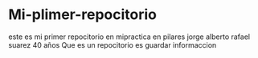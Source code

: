 # Mi-plimer-repocitorio
este es mi primer repocitorio en mipractica en pilares 
jorge alberto rafael suarez
40 años 
Que es un repocitorio
es guardar informaccion  

